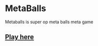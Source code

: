 # MetaBalls
Metaballs is super op meta balls meta game
## [Play here](https://m.g.548b.ru/ "WebSite")
